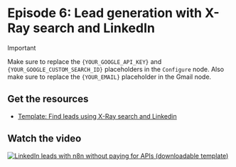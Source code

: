 # Episode 6: Lead generation with X-Ray search and LinkedIn

> [!IMPORTANT]  
> Make sure to replace the `{YOUR_GOOGLE_API_KEY}` and `{YOUR_GOOGLE_CUSTOM_SEARCH_ID}` placeholders in the `Configure` node. Also make sure to replace the `{YOUR_EMAIL}` placeholder in the Gmail node.

## Get the resources

- [Template: Find leads using X-Ray search and Linkedin](template_job_board_linkedin_leadgen.json)

## Watch the video

[![LinkedIn leads with n8n without paying for APIs (downloadable template)](https://img.youtube.com/vi/5ylW4wtsZGE/0.jpg)](https://www.youtube.com/watch?v=5ylW4wtsZGE)
